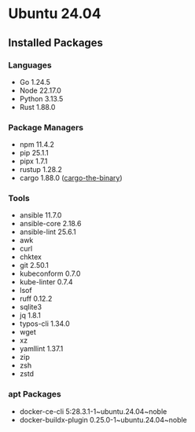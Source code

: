 # Ubuntu 24.04

## Installed Packages

### Languages

- Go 1.24.5
- Node 22.17.0
- Python 3.13.5
- Rust 1.88.0

### Package Managers

- npm 11.4.2
- pip 25.1.1
- pipx 1.7.1
- rustup 1.28.2
- cargo 1.88.0 ([cargo-the-binary](https://github.com/rust-lang/cargo/blob/master/src/cargo/version.rs))

### Tools

- ansible 11.7.0
- ansible-core 2.18.6
- ansible-lint 25.6.1
- awk
- curl
- chktex
- git 2.50.1
- kubeconform 0.7.0
- kube-linter 0.7.4
- lsof
- ruff 0.12.2
- sqlite3
- jq 1.8.1
- typos-cli 1.34.0
- wget
- xz
- yamllint 1.37.1
- zip
- zsh
- zstd

### apt Packages

- docker-ce-cli 5:28.3.1-1\~ubuntu.24.04\~noble
- docker-buildx-plugin 0.25.0-1\~ubuntu.24.04\~noble
